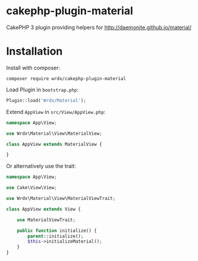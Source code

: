 # cakephp-plugin-material
CakePHP 3 plugin providing helpers for http://daemonite.github.io/material/

# Installation

Install with composer:

```
composer require wrdx/cakephp-plugin-material
```

Load Plugin in ```bootstrap.php```:

```php
Plugin::load('Wrdx/Material');
```

Extend ```AppView``` in ```src/View/AppView.php```:

```php
namespace App\View;

use Wrdx\Material\View\MaterialView;

class AppView extends MaterialView {

}
```

Or alternatively use the trait:

```php
namespace App\View;

use Cake\View\View;

use Wrdx\Material\View\MaterialViewTrait;

class AppView extends View {

    use MaterialViewTrait;

    public function initialize() {
        parent::initialize();
        $this->initializeMaterial();
    }
}
```
